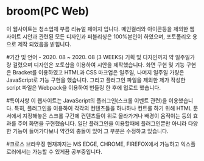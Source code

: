 # broom(PC Web)
이 웹사이트는 청소업체 부름 리뉴얼 페이지 입니다.
메인컬러와 아이콘등을 제외한 웹사이트 시안과 관련된 
모든 디자인과 퍼블리싱은 100%본인이 하였으며,
포토폴리오 용으로 제작 되었음을 밝힙니다.

#기간 및 언어 - 2020. 08 ~ 2020. 08 (3 WEEKS)
기획 및 디자인까지 약 일주일가량 걸렸으며 디자인은 포토샵을 이용하여 시안을 제작했습니다. 
화면 구현 및 기능 구현은 Bracket를 이용하였고 HTML과 CSS 마크업은 일주일, 
나머지 일주일 가량은 JavaScript로 기능 구현을 했습니다.
그리고 플러그인 파일을 제외한 제가 작성한 script 파일은 Webpack을 이용하여 
번들링 한 후에 업로드 했습니다.

#특이사항
이 웹사이트는 JavaScript의 플러그인(스크롤 이벤트 관련)을 이용했습니다. 
특히, 플러그인을 이용하여 각각의 컨텐츠들을 하나하나 컨트롤 하기 위해 HTML 문서에서 
지정해놓은 스크롤 구간에 컨텐츠들이 위로 올라가거나 배경이 움직이는 등의 효과를 주어
화면을 구현했습니다. 일단 플러그인을 이용할때에 플러그인뿐만 아니라 다양한 기능이 들어가다보니
약간의 충돌이 있어 그 부분은 수정하고 있습니다.

#크로스 브라우징 
현재까지는 MS EDGE, CHROME, FIREFOX에서 가능하고 익스플로러에서는 가능할 수 있게끔 공부중입니다.
